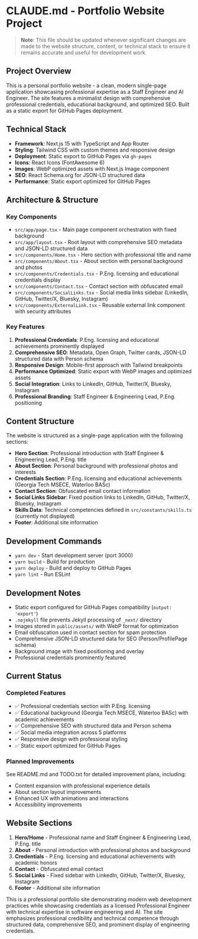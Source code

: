 # CLAUDE.md - Portfolio Website Project

> **Note**: This file should be updated whenever significant changes are made to the website structure, content, or technical stack to ensure it remains accurate and useful for development work.

## Project Overview

This is a personal portfolio website - a clean, modern single-page application showcasing professional expertise as a Staff Engineer and AI Engineer. The site features a minimalist design with comprehensive professional credentials, educational background, and optimized SEO. Built as a static export for GitHub Pages deployment.

## Technical Stack

- **Framework**: Next.js 15 with TypeScript and App Router
- **Styling**: Tailwind CSS with custom themes and responsive design
- **Deployment**: Static export to GitHub Pages via `gh-pages`
- **Icons**: React Icons (FontAwesome 6)
- **Images**: WebP optimized assets with Next.js Image component
- **SEO**: React Schema.org for JSON-LD structured data
- **Performance**: Static export optimized for GitHub Pages

## Architecture & Structure

### Key Components

- `src/app/page.tsx` - Main page component orchestration with fixed background
- `src/app/layout.tsx` - Root layout with comprehensive SEO metadata and JSON-LD structured data
- `src/components/Home.tsx` - Hero section with professional title and name
- `src/components/About.tsx` - About section with personal background and photos
- `src/components/Credentials.tsx` - P.Eng. licensing and educational credentials display
- `src/components/Contact.tsx` - Contact section with obfuscated email
- `src/components/SocialLinks.tsx` - Social media links sidebar (LinkedIn, GitHub, Twitter/X, Bluesky, Instagram)
- `src/components/ExternalLink.tsx` - Reusable external link component with security attributes

### Key Features

1. **Professional Credentials**: P.Eng. licensing and educational achievements prominently displayed
2. **Comprehensive SEO**: Metadata, Open Graph, Twitter cards, JSON-LD structured data with Person schema
3. **Responsive Design**: Mobile-first approach with Tailwind breakpoints
4. **Performance Optimized**: Static export with WebP images and optimized assets
5. **Social Integration**: Links to LinkedIn, GitHub, Twitter/X, Bluesky, Instagram
6. **Professional Branding**: Staff Engineer & Engineering Lead, P.Eng. positioning

## Content Structure

The website is structured as a single-page application with the following sections:

- **Hero Section**: Professional introduction with Staff Engineer & Engineering Lead, P.Eng. title
- **About Section**: Personal background with professional photos and interests
- **Credentials Section**: P.Eng. licensing and educational achievements (Georgia Tech MSECE, Waterloo BASc)
- **Contact Section**: Obfuscated email contact information
- **Social Links Sidebar**: Fixed position links to LinkedIn, GitHub, Twitter/X, Bluesky, Instagram
- **Skills Data**: Technical competencies defined in `src/constants/skills.ts` (currently not displayed)
- **Footer**: Additional site information

## Development Commands

- `yarn dev` - Start development server (port 3000)
- `yarn build` - Build for production
- `yarn deploy` - Build and deploy to GitHub Pages
- `yarn lint` - Run ESLint

## Development Notes

- Static export configured for GitHub Pages compatibility (`output: 'export'`)
- `.nojekyll` file prevents Jekyll processing of `_next/` directory
- Images stored in `public/assets/` with WebP format for optimization
- Email obfuscation used in contact section for spam protection
- Comprehensive JSON-LD structured data for SEO (Person/ProfilePage schema)
- Background image with fixed positioning and overlay
- Professional credentials prominently featured

## Current Status

### Completed Features

- ✅ Professional credentials section with P.Eng. licensing
- ✅ Educational background (Georgia Tech MSECE, Waterloo BASc) with academic achievements
- ✅ Comprehensive SEO with structured data and Person schema
- ✅ Social media integration across 5 platforms
- ✅ Responsive design with professional styling
- ✅ Static export optimized for GitHub Pages

### Planned Improvements

See README.md and TODO.txt for detailed improvement plans, including:

- Content expansion with professional experience details
- About section layout improvements
- Enhanced UX with animations and interactions
- Accessibility improvements

## Website Sections

1. **Hero/Home** - Professional name and Staff Engineer & Engineering Lead, P.Eng. title
2. **About** - Personal introduction with professional photos and background
3. **Credentials** - P.Eng. licensing and educational achievements with academic honors
4. **Contact** - Obfuscated email contact
5. **Social Links** - Fixed sidebar with LinkedIn, GitHub, Twitter/X, Bluesky, Instagram
6. **Footer** - Additional site information

This is a professional portfolio site demonstrating modern web development practices while showcasing credentials as a licensed Professional Engineer with technical expertise in software engineering and AI. The site emphasizes professional credibility and technical competence through structured data, comprehensive SEO, and prominent display of engineering credentials.
